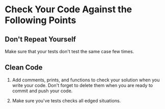 # Сheck Your Code Against the Following Points

## Don't Repeat Yourself

Make sure that your tests don't test the same case few times.

## Clean Code

1. Add comments, prints, and functions to check your solution when you write your code. 
Don't forget to delete them when you are ready to commit and push your code.

2. Make sure you've tests checks all edged situations.

